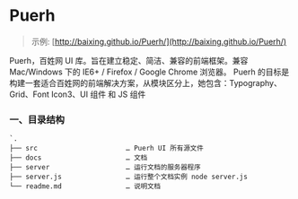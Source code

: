 # Puerh

> 示例: [http://baixing.github.io/Puerh/](http://baixing.github.io/Puerh/)

Puerh，百姓网 UI 库。旨在建立稳定、简洁、兼容的前端框架。兼容 Mac/Windows 下的 IE6+ / Firefox / Google Chrome 浏览器。 Puerh 的目标是构建一套适合百姓网的前端解决方案，从模块区分上，她包含：Typography、Grid、Font Icon3、UI 组件 和 JS 组件

### 一、目录结构

```
`.
├── src                      … Puerh UI 所有源文件
├── docs                     … 文档
├── server                   … 运行文档的服务器程序
├── server.js                … 运行整个文档实例 node server.js
└── readme.md                … 说明文档
````